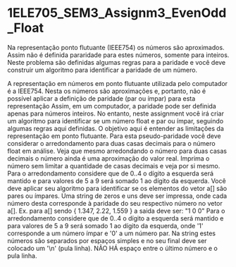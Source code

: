 # 1ELE705_SEM3_Assignm3_EvenOdd_Float
Na representação ponto flutuante (IEEE754) os números são aproximados. Assim não é definida pararidade para estes números, somente para inteiros. Neste problema são definidas algumas regras para a paridade e você deve construir um algoritmo para identificar a paridade de um número.

A representação em números em ponto flutuante utilizada pelo computador é a IEEE754. Nesta os números são aproximações e, portanto, não é possível aplicar a definição de paridade  (par ou ímpar) para esta representação
Assim, em um computador, a paridade pode ser definida apenas para números inteiros.
No entanto, neste assignment você irá criar um algoritmo para identificar se um número float e par ou ímpar, seguindo algumas regras aqui definidas.
O objetivo aqui é entender as limitações da representação em ponto flutuante.
Para esta pseudo-paridade você deve considerar o arredondamento para duas casas decimais para o número float em análise.
Veja que mesmo arredondando o número para duas casas decimais o número ainda é uma aproximação do valor real. Imprima o número sem limitar a quantidade de casas decimais e veja por si mesmo.
Para o arredondamento considere que de 0..4 o dígito a esquerda será mantido e para valores de 5 a 9 será somado 1 ao dígito da esquerda.
Você deve aplicar seu algoritmo para identificar se os elementos do vetor a[] são pares ou ímpares. Uma string de zeros e uns deve ser impressa, onde cada número desta corresponde à paridade do seu respectivo número no vetor a[].
Ex. para a[] sendo { 1.347, 2.22, 1.559 } a saida deve ser:
"1 0 0"
Para o arredondamento considere que de 0..4 o dígito a esquerda será mantido e para valores de 5 a 9 será somado 1 ao dígito da esquerda, onde '1' corresponde a um número ímpar e '0' a um número par.
Na string estes números são separados por espaços simples e no seu final deve ser colocado um '\n' (pula linha). NÃO HÁ espaço entre o último número e o pula linha.

